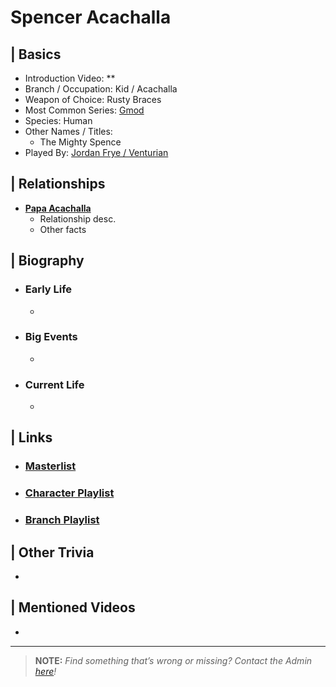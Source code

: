 # Spencer Acachalla  


## | Basics  
- Introduction Video: **  
- Branch / Occupation: Kid / Acachalla  
- Weapon of Choice: Rusty Braces  
- Most Common Series: [Gmod](6.Series/Gmod.html)  
- Species: Human  
- Other Names / Titles:   
  - The Mighty Spence  
- Played By: [Jordan Frye / Venturian](3.Siblings/3.1.Jordan-Frye-Venturian.html)  


## | Relationships  
- [**Papa Acachalla**]()  
  - Relationship desc.  
  - Other facts  


## | Biography  
- ### Early Life  
  -   
- ### Big Events  
  -   
- ### Current Life  
  -   

 
## | Links  
- ### [Masterlist]()  
- ### [Character Playlist]()  
- ### [Branch Playlist]()  


## | Other Trivia  
-   

## | Mentioned Videos
- []()

----

> **NOTE:** *Find something that’s wrong or missing? Contact the Admin [here](./chapter_2.md)!*